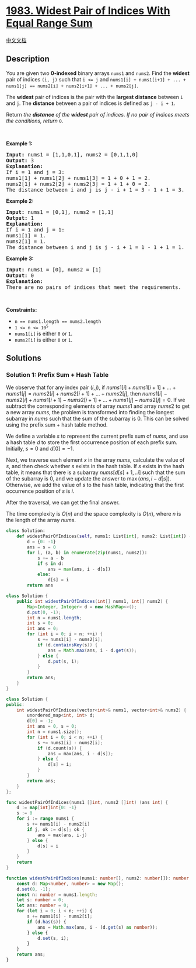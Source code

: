# [1983. Widest Pair of Indices With Equal Range Sum](https://leetcode.com/problems/widest-pair-of-indices-with-equal-range-sum)

[中文文档](./solution/1900-1999/1983.Widest%20Pair%20of%20Indices%20With%20Equal%20Range%20Sum/README.md)

<!-- tags:Array,Hash Table,Prefix Sum -->

## Description

<p>You are given two <strong>0-indexed</strong> binary arrays <code>nums1</code> and <code>nums2</code>. Find the <strong>widest</strong> pair of indices <code>(i, j)</code> such that <code>i &lt;= j</code> and <code>nums1[i] + nums1[i+1] + ... + nums1[j] == nums2[i] + nums2[i+1] + ... + nums2[j]</code>.</p>

<p>The <strong>widest</strong> pair of indices is the pair with the <strong>largest</strong> <strong>distance</strong> between <code>i</code> and <code>j</code>. The <strong>distance</strong> between a pair of indices is defined as <code>j - i + 1</code>.</p>

<p>Return <em>the <strong>distance</strong> of the <strong>widest</strong> pair of indices. If no pair of indices meets the conditions, return </em><code>0</code>.</p>

<p>&nbsp;</p>
<p><strong class="example">Example 1:</strong></p>

<pre>
<strong>Input:</strong> nums1 = [1,1,0,1], nums2 = [0,1,1,0]
<strong>Output:</strong> 3
<strong>Explanation:</strong>
If i = 1 and j = 3:
nums1[1] + nums1[2] + nums1[3] = 1 + 0 + 1 = 2.
nums2[1] + nums2[2] + nums2[3] = 1 + 1 + 0 = 2.
The distance between i and j is j - i + 1 = 3 - 1 + 1 = 3.
</pre>

<p><strong class="example">Example 2:</strong></p>

<pre>
<strong>Input:</strong> nums1 = [0,1], nums2 = [1,1]
<strong>Output:</strong> 1
<strong>Explanation:</strong>
If i = 1 and j = 1:
nums1[1] = 1.
nums2[1] = 1.
The distance between i and j is j - i + 1 = 1 - 1 + 1 = 1.
</pre>

<p><strong class="example">Example 3:</strong></p>

<pre>
<strong>Input:</strong> nums1 = [0], nums2 = [1]
<strong>Output:</strong> 0
<strong>Explanation:</strong>
There are no pairs of indices that meet the requirements.
</pre>

<p>&nbsp;</p>
<p><strong>Constraints:</strong></p>

<ul>
	<li><code>n == nums1.length == nums2.length</code></li>
	<li><code>1 &lt;= n &lt;= 10<sup>5</sup></code></li>
	<li><code>nums1[i]</code> is either <code>0</code> or <code>1</code>.</li>
	<li><code>nums2[i]</code> is either <code>0</code> or <code>1</code>.</li>
</ul>

## Solutions

### Solution 1: Prefix Sum + Hash Table

We observe that for any index pair $(i, j)$, if $nums1[i] + nums1[i+1] + ... + nums1[j] = nums2[i] + nums2[i+1] + ... + nums2[j]$, then $nums1[i] - nums2[i] + nums1[i+1] - nums2[i+1] + ... + nums1[j] - nums2[j] = 0$. If we subtract the corresponding elements of array $nums1$ and array $nums2$ to get a new array $nums$, the problem is transformed into finding the longest subarray in $nums$ such that the sum of the subarray is $0$. This can be solved using the prefix sum + hash table method.

We define a variable $s$ to represent the current prefix sum of $nums$, and use a hash table $d$ to store the first occurrence position of each prefix sum. Initially, $s = 0$ and $d[0] = -1$.

Next, we traverse each element $x$ in the array $nums$, calculate the value of $s$, and then check whether $s$ exists in the hash table. If $s$ exists in the hash table, it means that there is a subarray $nums[d[s]+1,..i]$ such that the sum of the subarray is $0$, and we update the answer to $\max(ans, i - d[s])$. Otherwise, we add the value of $s$ to the hash table, indicating that the first occurrence position of $s$ is $i$.

After the traversal, we can get the final answer.

The time complexity is $O(n)$ and the space complexity is $O(n)$, where $n$ is the length of the array $nums$.

<!-- tabs:start -->

```python
class Solution:
    def widestPairOfIndices(self, nums1: List[int], nums2: List[int]) -> int:
        d = {0: -1}
        ans = s = 0
        for i, (a, b) in enumerate(zip(nums1, nums2)):
            s += a - b
            if s in d:
                ans = max(ans, i - d[s])
            else:
                d[s] = i
        return ans
```

```java
class Solution {
    public int widestPairOfIndices(int[] nums1, int[] nums2) {
        Map<Integer, Integer> d = new HashMap<>();
        d.put(0, -1);
        int n = nums1.length;
        int s = 0;
        int ans = 0;
        for (int i = 0; i < n; ++i) {
            s += nums1[i] - nums2[i];
            if (d.containsKey(s)) {
                ans = Math.max(ans, i - d.get(s));
            } else {
                d.put(s, i);
            }
        }
        return ans;
    }
}
```

```cpp
class Solution {
public:
    int widestPairOfIndices(vector<int>& nums1, vector<int>& nums2) {
        unordered_map<int, int> d;
        d[0] = -1;
        int ans = 0, s = 0;
        int n = nums1.size();
        for (int i = 0; i < n; ++i) {
            s += nums1[i] - nums2[i];
            if (d.count(s)) {
                ans = max(ans, i - d[s]);
            } else {
                d[s] = i;
            }
        }
        return ans;
    }
};
```

```go
func widestPairOfIndices(nums1 []int, nums2 []int) (ans int) {
	d := map[int]int{0: -1}
	s := 0
	for i := range nums1 {
		s += nums1[i] - nums2[i]
		if j, ok := d[s]; ok {
			ans = max(ans, i-j)
		} else {
			d[s] = i
		}
	}
	return
}
```

```ts
function widestPairOfIndices(nums1: number[], nums2: number[]): number {
    const d: Map<number, number> = new Map();
    d.set(0, -1);
    const n: number = nums1.length;
    let s: number = 0;
    let ans: number = 0;
    for (let i = 0; i < n; ++i) {
        s += nums1[i] - nums2[i];
        if (d.has(s)) {
            ans = Math.max(ans, i - (d.get(s) as number));
        } else {
            d.set(s, i);
        }
    }
    return ans;
}
```

<!-- tabs:end -->

<!-- end -->

